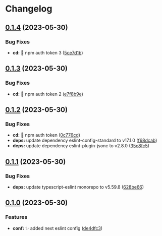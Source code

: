 # Changelog

## [0.1.4](https://github.com/embyth/eslint-plugin/compare/eslint-plugin-v0.1.3...eslint-plugin-v0.1.4) (2023-05-30)


### Bug Fixes

* **cd:** 🐛 npm auth token 3 ([5ce7d1b](https://github.com/embyth/eslint-plugin/commit/5ce7d1bd78e7fbb42f1ed52b72df6f72a7e4aece))

## [0.1.3](https://github.com/embyth/eslint-plugin/compare/eslint-plugin-v0.1.2...eslint-plugin-v0.1.3) (2023-05-30)


### Bug Fixes

* **cd:** 🐛 npm auth token 2 ([e7f8b9e](https://github.com/embyth/eslint-plugin/commit/e7f8b9e34e7c588bedab52359fd745bd13f58ad3))

## [0.1.2](https://github.com/embyth/eslint-plugin/compare/eslint-plugin-v0.1.1...eslint-plugin-v0.1.2) (2023-05-30)


### Bug Fixes

* **cd:** 🐛 npm auth token ([0c776cd](https://github.com/embyth/eslint-plugin/commit/0c776cda704fd89ea924f3a4fb6f488d7c6c0504))
* **deps:** update dependency eslint-config-standard to v17.1.0 ([f68dcab](https://github.com/embyth/eslint-plugin/commit/f68dcab7b81d4f21a09125f116e58e066829f51c))
* **deps:** update dependency eslint-plugin-jsonc to v2.8.0 ([35c8fc5](https://github.com/embyth/eslint-plugin/commit/35c8fc563649134a0be661e7ae7ef46dec9fa497))

## [0.1.1](https://github.com/embyth/eslint-plugin/compare/eslint-plugin-v0.1.0...eslint-plugin-v0.1.1) (2023-05-30)


### Bug Fixes

* **deps:** update typescript-eslint monorepo to v5.59.8 ([628be66](https://github.com/embyth/eslint-plugin/commit/628be66768f5e5f4e74c0754d8b67b0b5d241152))

## [0.1.0](https://github.com/embyth/eslint-plugin/compare/eslint-plugin-v0.0.1...eslint-plugin-v0.1.0) (2023-05-30)


### Features

* **conf:** ✨ added next eslint config ([de4dfc3](https://github.com/embyth/eslint-plugin/commit/de4dfc398caf7eaf10f20d243a159b8c4274b679))
